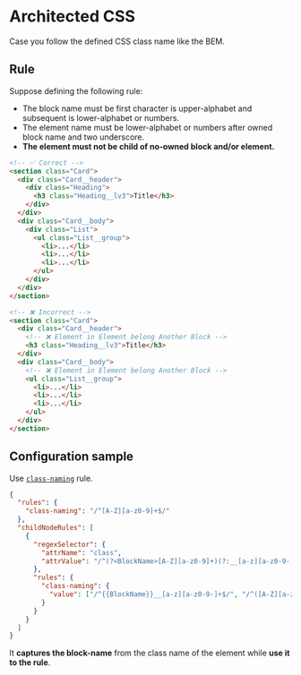 # Architected CSS

Case you follow the defined CSS class name like the BEM.

## Rule

Suppose defining the following rule:

- The block name must be first character is upper-alphabet and subsequent is lower-alphabet or numbers.
- The element name must be lower-alphabet or numbers after owned block name and two underscore.
- **The element must not be child of no-owned block and/or element.**

```html
<!-- ✅ Correct -->
<section class="Card">
  <div class="Card__header">
    <div class="Heading">
      <h3 class="Heading__lv3">Title</h3>
    </div>
  </div>
  <div class="Card__body">
    <div class="List">
      <ul class="List__group">
        <li>...</li>
        <li>...</li>
        <li>...</li>
      </ul>
    </div>
  </div>
</section>

<!-- ❌ Incorrect -->
<section class="Card">
  <div class="Card__header">
    <!-- ❌ Element in Element belong Another Block -->
    <h3 class="Heading__lv3">Title</h3>
  </div>
  <div class="Card__body">
    <!-- ❌ Element in Element belong Another Block -->
    <ul class="List__group">
      <li>...</li>
      <li>...</li>
      <li>...</li>
    </ul>
  </div>
</section>
```

## Configuration sample

Use [`class-naming`](/rules/class-naming) rule.

```json
{
  "rules": {
    "class-naming": "/^[A-Z][a-z0-9]+$/"
  },
  "childNodeRules": [
    {
      "regexSelector": {
        "attrName": "class",
        "attrValue": "/^(?<BlockName>[A-Z][a-z0-9]+)(?:__[a-z][a-z0-9-]+)?$/"
      },
      "rules": {
        "class-naming": {
          "value": ["/^{{BlockName}}__[a-z][a-z0-9-]+$/", "/^([A-Z][a-z0-9]+)$/"]
        }
      }
    }
  ]
}
```

It **captures the block-name** from the class name of the element while **use it to the rule**.
